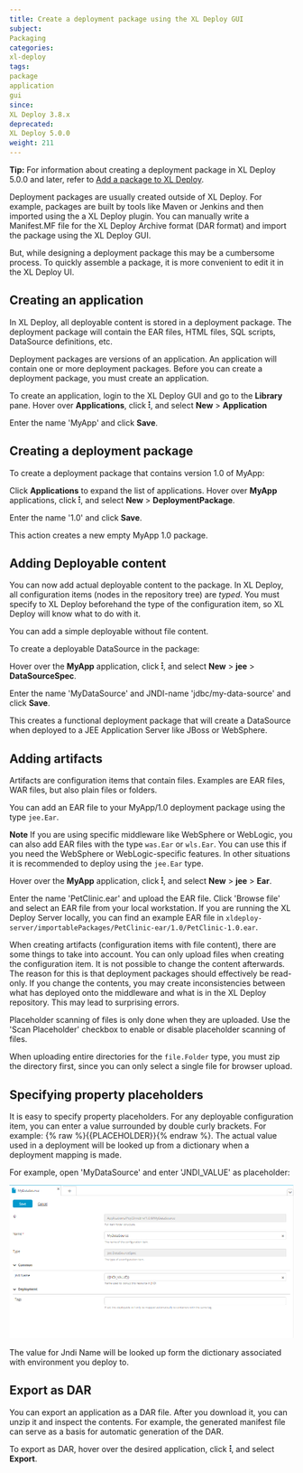 ```yaml
---
title: Create a deployment package using the XL Deploy GUI
subject:
Packaging
categories:
xl-deploy
tags:
package
application
gui
since:
XL Deploy 3.8.x
deprecated:
XL Deploy 5.0.0
weight: 211
---
```


**Tip:** For information about creating a deployment package in XL Deploy 5.0.0 and later, refer to [Add a package to XL Deploy](/xl-deploy/how-to/add-a-package-to-xl-deploy.html).

Deployment packages are usually created outside of XL Deploy. For example, packages are built by tools like Maven or Jenkins and then imported using the a XL Deploy plugin. You can manually write a Manifest.MF file for the XL Deploy Archive format (DAR format) and import the package using the XL Deploy GUI.

But, while designing a deployment package this may be a cumbersome process. To quickly assemble a package, it is more convenient to edit it in the XL Deploy UI.

## Creating an application

In XL Deploy, all deployable content is stored in a deployment package. The deployment package will contain the EAR files, HTML files, SQL scripts, DataSource definitions, etc.

Deployment packages are versions of an application. An application will contain one or more deployment packages. Before you can create a deployment package, you must create an application.

To create an application, login to the XL Deploy GUI and go to the **Library** pane.
Hover over **Applications**, click ![Explorer action menu](/images/menu_three_dots.png), and select **New** > **Application**

Enter the name 'MyApp' and click **Save**.

## Creating a deployment package

To create a deployment package that contains version 1.0 of MyApp:

Click **Applications** to expand the list of applications. Hover over **MyApp** applications, click ![Explorer action menu](/images/menu_three_dots.png), and select **New** > **DeploymentPackage**.

Enter the name '1.0' and click **Save**.

This action creates a new empty MyApp 1.0 package.

## Adding Deployable content

You can now add actual deployable content to the package. In XL Deploy, all configuration items (nodes in the repository tree) are _typed_. You must specify to XL Deploy beforehand the type of the configuration item, so XL Deploy will know what to do with it.

You can add a simple deployable without file content.

To create a deployable DataSource in the package:

Hover over the **MyApp** application, click ![Explorer action menu](/images/menu_three_dots.png), and select **New** > **jee** > **DataSourceSpec**.

Enter the name 'MyDataSource' and JNDI-name 'jdbc/my-data-source' and click **Save**.

This creates a functional deployment package that will create a DataSource when deployed to a JEE Application Server like JBoss or WebSphere.

## Adding artifacts

Artifacts are configuration items that contain files. Examples are EAR files, WAR files, but also plain files or folders.

You can add an EAR file to your MyApp/1.0 deployment package using the type `jee.Ear`.

**Note** If you are using specific middleware like WebSphere or WebLogic, you can also add EAR files with the type `was.Ear` or `wls.Ear`. You can use this if you need the WebSphere or WebLogic-specific features. In other situations it is recommended to deploy using the `jee.Ear` type.

Hover over the **MyApp** application, click ![Explorer action menu](/images/menu_three_dots.png), and select **New** > **jee** > **Ear**.

Enter the name 'PetClinic.ear' and upload the EAR file. Click 'Browse file' and select an EAR file from your local workstation. If you are running the XL Deploy Server locally, you can find an example EAR file in `xldeploy-server/importablePackages/PetClinic-ear/1.0/PetClinic-1.0.ear`.

When creating artifacts (configuration items with file content), there are some things to take into account. You can only upload files when creating the configuration item. It is not possible to change the content afterwards. The reason for this is that deployment packages should effectively be read-only. If you change the contents, you may create inconsistencies between what has deployed onto the middleware and what is in the XL Deploy repository. This may lead to surprising errors.

Placeholder scanning of files is only done when they are uploaded. Use the 'Scan Placeholder' checkbox to enable or disable placeholder scanning of files.

When uploading entire directories for the `file.Folder` type, you must zip the directory first, since you can only select a single file for browser upload.

## Specifying property placeholders

It is easy to specify property placeholders. For any deployable configuration item, you can enter a value surrounded by double curly brackets. For example: {% raw %}{{PLACEHOLDER}}{% endraw %}. The actual value used in a deployment will be looked up from a dictionary when a deployment mapping is made.

For example, open 'MyDataSource' and enter 'JNDI_VALUE' as placeholder:

![image](images/package-placeholder-new-ui.png)

The value for Jndi Name will be looked up form the dictionary associated with environment you deploy to.

## Export as DAR

You can export an application as a DAR file. After you download it, you can unzip it and inspect the contents. For example, the generated manifest file can serve as a basis for automatic generation of the DAR.

To export as DAR, hover over the desired application, click ![Explorer action menu](/images/menu_three_dots.png), and select **Export**.
